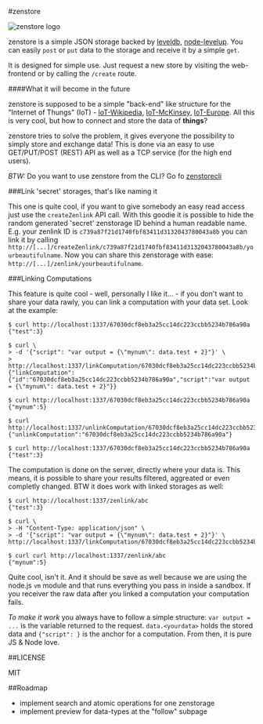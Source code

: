 #zenstore

![zenstore logo](https://raw.github.com/johannesboyne/zenstore/master/zenlogo.png)

zenstore is a simple JSON storage backed by [leveldb](https://code.google.com/p/leveldb/), [node-levelup](https://github.com/rvagg/node-levelup). You can easily `post` or `put` data to the storage and receive it by a simple `get`.

It is designed for simple use. Just request a new store by visiting the web-frontend or by calling the `/create` route.

####What it will become in the future

zenstore is supposed to be a simple "back-end" like structure for the "Internet of Thungs" (IoT) - [IoT-Wikipedia](http://en.wikipedia.org/wiki/Internet_of_Things), [IoT-McKinsey](http://www.mckinsey.com/insights/high_tech_telecoms_internet/the_internet_of_things), [IoT-Europe](http://www.internet-of-things.eu/). All this is very cool, but how to connect and store the data of **things**?

zenstore tries to solve the problem, it gives everyone the possibility to simply store and exchange data! This is done via an easy to use GET/PUT/POST (REST) API as well as a TCP service (for the high end users).

*BTW:* Do you want to use zenstore from the CLI? Go fo [zenstorecli](https://github.com/johannesboyne/zenstorecli)

###Link 'secret' storages, that's like naming it

This one is quite cool, if you want to give somebody an easy read access just use the `createZenlink` API call. With this goodie it is possible to hide the random generated 'secret' zenstorage ID behind a human readable name. E.g. your zenlink ID is `c739a87f21d1740fbf83411d3132043780043a8b` you can link it by calling `http://[...]/createZenlink/c739a87f21d1740fbf83411d3132043780043a8b/yourbeautifulname`. Now you can share this zenstorage with ease: `http://[...]/zenlink/yourbeautifulname`.

###Linking Computations

This feature is quite cool - well, personally I like it... - if you don't want to share your data rawly, you can link a computation with your data set. Look at the example:

```
$ curl http://localhost:1337/67030dcf8eb3a25cc14dc223ccbb5234b786a90a
{"test":3}

$ curl \
> -d '{"script": "var output = {\"mynum\": data.test + 2}"}' \
> http://localhost:1337/linkComputation/67030dcf8eb3a25cc14dc223ccbb5234b786a90a
{"linkComputation":{"id":"67030dcf8eb3a25cc14dc223ccbb5234b786a90a","script":"var output = {\"mynum\": data.test + 2}"}}

$ curl http://localhost:1337/67030dcf8eb3a25cc14dc223ccbb5234b786a90a
{"mynum":5}

$ curl http://localhost:1337/unlinkComputation/67030dcf8eb3a25cc14dc223ccbb5234b786a90a
{"unlinkComputation":"67030dcf8eb3a25cc14dc223ccbb5234b786a90a"}

$ curl http://localhost:1337/67030dcf8eb3a25cc14dc223ccbb5234b786a90a
{"test":3}
```

The computation is done on the server, directly where your data is. This means, it is possible to share your results filtered, aggreated or even completly changed. BTW it does work with linked storages as well:

```
$ curl http://localhost:1337/zenlink/abc
{"test":3}

$ curl \
> -H "Content-Type: application/json" \
> -d '{"script": "var output = {\"mynum\": data.test + 2}"}' \
http://localhost:1337/linkComputation/67030dcf8eb3a25cc14dc223ccbb5234b786a90a

$ curl curl http://localhost:1337/zenlink/abc
{"mynum":5}
```

Quite cool, isn't it. And it should be save as well because we are using the node.js `vm` module and that runs everything you pass in inside a sandbox. If you receiver the raw data after you linked a computation your computation fails.

*To make it work* you always have to follow a simple structure: `var output = ...` is the variable returned to the request. `data.<yourdata>` holds the stored data and `{"script": }` is the anchor for a computation. From then, it is pure JS & Node love.

##LICENSE

MIT

##Roadmap

* implement search and atomic operations for one zenstorage
* implement preview for data-types at the "follow" subpage
